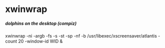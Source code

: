 # xwinwrap

##### dolphins on the desktop (compiz)

   xwinwrap  -ni -argb -fs -s -st -sp -nf -b  /usr/libexec/xscreensaver/atlantis -count 20 -window-id WID &
